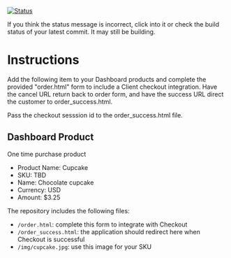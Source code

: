 [![Status](https://img.shields.io/badge/status-SUBMITTABLE%20COMMIT:%205dbafdf3bf736a92e68c3b28ab41c9d722b1e3e4-brightgreen.svg)](https://github.com/andremcb/bakery_scaffold_AApE3fQi8zR0pcdo/commit/5dbafdf3bf736a92e68c3b28ab41c9d722b1e3e4)
























































































































































































If you think the status message is incorrect, click into it or check the build status of your latest commit. It may still be building.

# Instructions 

Add the following item to your Dashboard products and complete the provided "order.html" form to include a Client checkout integration. Have the cancel URL return back to order form, and have the success URL direct the customer to order_success.html. 

Pass the checkout sesssion id to the order_success.html file.

## Dashboard Product
One time purchase product
* Product Name: Cupcake
* SKU: TBD
* Name: Chocolate cupcake
* Currency: USD
* Amount: $3.25

The repository includes the following files:
* `/order.html`: complete this form to integrate with Checkout
* `/order_success.html`: the application should redirect here when Checkout is successful
* `/img/cupcake.jpg`: use this image for your SKU
